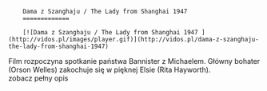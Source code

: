 
        Dama z Szanghaju / The Lady from Shanghai 1947 
        =============
        
        [![Dama z Szanghaju / The Lady from Shanghai 1947 ](http://vidos.pl/images/player.gif)](http://vidos.pl/dama-z-szanghaju-the-lady-from-shanghai-1947)
        
        
 Film rozpoczyna spotkanie państwa Bannister z Michaelem. Główny bohater (Orson Welles) zakochuje się w pięknej Elsie (Rita Hayworth). zobacz pełny opis
    